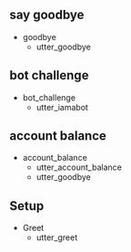 ## say goodbye
* goodbye
  - utter_goodbye

## bot challenge
* bot_challenge
  - utter_iamabot
  
  
## account balance
* account_balance
  - utter_account_balance
  - utter_goodbye


## Setup
* Greet
  - utter_greet

